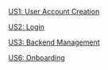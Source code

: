 [US1: User Account Creation](https://docs.google.com/presentation/d/1ri5gFGiSPtGyiBeeQC57WabUZrXlV1kr1DgCbN79jJs/edit?slide=id.p#slide=id.p)

[US2: Login](https://docs.google.com/presentation/d/1qf3fwuEvbIGQfm284xGjMfwjo_NmTxY897_n2BAlnO4/edit?usp=sharing)   

[US3: Backend Management]()

[US6: Onboarding](https://docs.google.com/presentation/d/1Pv6RYiortHhmRJJTgKy27imNnrWbu053y9WZYAbaW7A/edit?usp=sharing)
